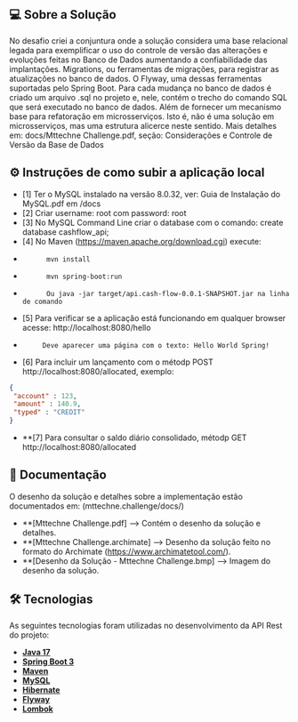 ## 💻 Sobre a Solução

No desafio criei a conjuntura onde a solução considera uma base relacional legada para exemplificar o uso do controle de versão das alterações e evoluções feitas no Banco de Dados aumentando a confiabilidade das implantações. Migrations, ou ferramentas de migrações, para registrar as atualizações no banco de dados. O Flyway, uma dessas ferramentas suportadas pelo Spring Boot. Para cada mudança no banco de dados é criado um arquivo .sql no projeto e, nele, contém o trecho do comando SQL que será executado no banco de dados.
Além de fornecer um mecanismo base para refatoração em microsserviços. Isto é, não é uma solução em microsserviços, mas uma estrutura alicerce neste sentido.
Mais detalhes em: docs/Mttechne Challenge.pdf, seção: Considerações e Controle de Versão da Base de Dados

## ⚙️ Instruções de como subir a aplicação local

- [1] Ter o MySQL instalado na versão 8.0.32, ver: Guia de Instalação do MySQL.pdf em /docs
- [2] Criar username: root com password: root
- [3] No MySQL Command Line criar o database com o comando: create database cashflow_api;
- [4] No Maven (https://maven.apache.org/download.cgi) execute:
-           mvn install
-           mvn spring-boot:run
-           Ou java -jar target/api.cash-flow-0.0.1-SNAPSHOT.jar na linha de comando
- [5] Para verificar se a aplicação está funcionando em qualquer browser acesse: http://localhost:8080/hello
-          Deve aparecer uma página com o texto: Hello World Spring!
- [6] Para incluir um lançamento com o métodp POST http://localhost:8080/allocated, exemplo:
```JSON
{
 "account" : 123,
 "amount" : 140.9,
 "typed" : "CREDIT"
}
```
- **[7] Para consultar o saldo diário consolidado, métodp GET http://localhost:8080/allocated

## 📄 Documentação

O desenho da solução e detalhes sobre a implementação estão documentados em: (mttechne.challenge/docs/)

- **[Mttechne Challenge.pdf] --> Contém o desenho da solução e detalhes.
- **[Mttechne Challenge.archimate] --> Desenho da solução feito no formato do Archimate (https://www.archimatetool.com/).
- **[Desenho da Solução - Mttechne Challenge.bmp] --> Imagem do desenho da solução.

## 🛠 Tecnologias

As seguintes tecnologias foram utilizadas no desenvolvimento da API Rest do projeto:

- **[Java 17](https://www.oracle.com/java)**
- **[Spring Boot 3](https://spring.io/projects/spring-boot)**
- **[Maven](https://maven.apache.org)**
- **[MySQL](https://www.mysql.com)**
- **[Hibernate](https://hibernate.org)**
- **[Flyway](https://flywaydb.org)**
- **[Lombok](https://projectlombok.org)**
